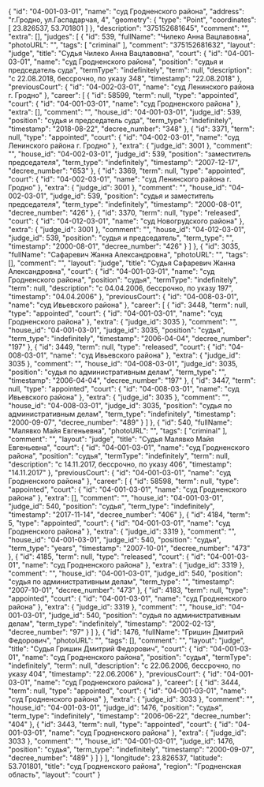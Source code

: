 {
    "id": "04-001-03-01",
    "name": "суд Гродненского района",
    "address": "г.Гродно, ул.Гаспадарчая, 4",
    "geometry": {
        "type": "Point",
        "coordinates": [
            23.826537,
            53.701801
        ]
    },
    "description": "375152681645",
    "comment": "",
    "extra": [],
    "judges": [
        {
            "id": 539,
            "fullName": "Чилеко Анна Вацлавовна",
            "photoURL": "",
            "tags": [
                "criminal"
            ],
            "comment": "375152681632",
            "layout": "judge",
            "title": "Судья Чилеко Анна Вацлавовна",
            "court": {
                "id": "04-001-03-01",
                "name": "суд Гродненского района",
                "position": "судья и председатель суда",
                "termType": "indefinitely",
                "term": null,
                "description": "c 22.08.2018, бессрочно, по указу 348",
                "timestamp": "22.08.2018"
            },
            "previousCourt": {
                "id": "04-002-03-01",
                "name": "суд Ленинского района г. Гродно"
            },
            "career": [
                {
                    "id": 58599,
                    "term": null,
                    "type": "appointed",
                    "court": {
                        "id": "04-001-03-01",
                        "name": "суд Гродненского района"
                    },
                    "extra": [],
                    "comment": "",
                    "house_id": "04-001-03-01",
                    "judge_id": 539,
                    "position": "судья и председатель суда",
                    "term_type": "indefinitely",
                    "timestamp": "2018-08-22",
                    "decree_number": "348"
                },
                {
                    "id": 3371,
                    "term": null,
                    "type": "appointed",
                    "court": {
                        "id": "04-002-03-01",
                        "name": "суд Ленинского района г. Гродно"
                    },
                    "extra": {
                        "judge_id": 3001
                    },
                    "comment": "",
                    "house_id": "04-002-03-01",
                    "judge_id": 539,
                    "position": "заместитель председателя",
                    "term_type": "indefinitely",
                    "timestamp": "2007-12-17",
                    "decree_number": "653"
                },
                {
                    "id": 3369,
                    "term": null,
                    "type": "appointed",
                    "court": {
                        "id": "04-002-03-01",
                        "name": "суд Ленинского района г. Гродно"
                    },
                    "extra": {
                        "judge_id": 3001
                    },
                    "comment": "",
                    "house_id": "04-002-03-01",
                    "judge_id": 539,
                    "position": "судья и заместитель председателя",
                    "term_type": "indefinitely",
                    "timestamp": "2000-08-01",
                    "decree_number": "426"
                },
                {
                    "id": 3370,
                    "term": null,
                    "type": "released",
                    "court": {
                        "id": "04-012-03-01",
                        "name": "суд Новогрудского района"
                    },
                    "extra": {
                        "judge_id": 3001
                    },
                    "comment": "",
                    "house_id": "04-012-03-01",
                    "judge_id": 539,
                    "position": "судья и председатель",
                    "term_type": "",
                    "timestamp": "2000-08-01",
                    "decree_number": "426"
                }
            ]
        },
        {
            "id": 3035,
            "fullName": "Сафаревич Жанна Александровна",
            "photoURL": "",
            "tags": [],
            "comment": "",
            "layout": "judge",
            "title": "Судья Сафаревич Жанна Александровна",
            "court": {
                "id": "04-001-03-01",
                "name": "суд Гродненского района",
                "position": "судья",
                "termType": "indefinitely",
                "term": null,
                "description": "c 04.04.2006, бессрочно, по указу 197",
                "timestamp": "04.04.2006"
            },
            "previousCourt": {
                "id": "04-008-03-01",
                "name": "суд Ивьевского района"
            },
            "career": [
                {
                    "id": 3448,
                    "term": null,
                    "type": "appointed",
                    "court": {
                        "id": "04-001-03-01",
                        "name": "суд Гродненского района"
                    },
                    "extra": {
                        "judge_id": 3035
                    },
                    "comment": "",
                    "house_id": "04-001-03-01",
                    "judge_id": 3035,
                    "position": "судья",
                    "term_type": "indefinitely",
                    "timestamp": "2006-04-04",
                    "decree_number": "197"
                },
                {
                    "id": 3449,
                    "term": null,
                    "type": "released",
                    "court": {
                        "id": "04-008-03-01",
                        "name": "суд Ивьевского района"
                    },
                    "extra": {
                        "judge_id": 3035
                    },
                    "comment": "",
                    "house_id": "04-008-03-01",
                    "judge_id": 3035,
                    "position": "судья по административным делам",
                    "term_type": "",
                    "timestamp": "2006-04-04",
                    "decree_number": "197"
                },
                {
                    "id": 3447,
                    "term": null,
                    "type": "appointed",
                    "court": {
                        "id": "04-008-03-01",
                        "name": "суд Ивьевского района"
                    },
                    "extra": {
                        "judge_id": 3035
                    },
                    "comment": "",
                    "house_id": "04-008-03-01",
                    "judge_id": 3035,
                    "position": "судья по административным делам",
                    "term_type": "indefinitely",
                    "timestamp": "2000-09-07",
                    "decree_number": "489"
                }
            ]
        },
        {
            "id": 540,
            "fullName": "Малявко Майя Евгеньевна",
            "photoURL": "",
            "tags": [
                "criminal"
            ],
            "comment": "",
            "layout": "judge",
            "title": "Судья Малявко Майя Евгеньевна",
            "court": {
                "id": "04-001-03-01",
                "name": "суд Гродненского района",
                "position": "судья",
                "termType": "indefinitely",
                "term": null,
                "description": "c 14.11.2017, бессрочно, по указу 406",
                "timestamp": "14.11.2017"
            },
            "previousCourt": {
                "id": "04-001-03-01",
                "name": "суд Гродненского района"
            },
            "career": [
                {
                    "id": 58598,
                    "term": null,
                    "type": "appointed",
                    "court": {
                        "id": "04-001-03-01",
                        "name": "суд Гродненского района"
                    },
                    "extra": [],
                    "comment": "",
                    "house_id": "04-001-03-01",
                    "judge_id": 540,
                    "position": "судья",
                    "term_type": "indefinitely",
                    "timestamp": "2017-11-14",
                    "decree_number": "406"
                },
                {
                    "id": 4184,
                    "term": 5,
                    "type": "appointed",
                    "court": {
                        "id": "04-001-03-01",
                        "name": "суд Гродненского района"
                    },
                    "extra": {
                        "judge_id": 3319
                    },
                    "comment": "",
                    "house_id": "04-001-03-01",
                    "judge_id": 540,
                    "position": "судья",
                    "term_type": "years",
                    "timestamp": "2007-10-01",
                    "decree_number": "473"
                },
                {
                    "id": 4185,
                    "term": null,
                    "type": "released",
                    "court": {
                        "id": "04-001-03-01",
                        "name": "суд Гродненского района"
                    },
                    "extra": {
                        "judge_id": 3319
                    },
                    "comment": "",
                    "house_id": "04-001-03-01",
                    "judge_id": 540,
                    "position": "судья по административным делам",
                    "term_type": "",
                    "timestamp": "2007-10-01",
                    "decree_number": "473"
                },
                {
                    "id": 4183,
                    "term": null,
                    "type": "appointed",
                    "court": {
                        "id": "04-001-03-01",
                        "name": "суд Гродненского района"
                    },
                    "extra": {
                        "judge_id": 3319
                    },
                    "comment": "",
                    "house_id": "04-001-03-01",
                    "judge_id": 540,
                    "position": "судья по административным делам",
                    "term_type": "indefinitely",
                    "timestamp": "2002-02-13",
                    "decree_number": "97"
                }
            ]
        },
        {
            "id": 1476,
            "fullName": "Гришин Дмитрий Федорович",
            "photoURL": "",
            "tags": [],
            "comment": "",
            "layout": "judge",
            "title": "Судья Гришин Дмитрий Федорович",
            "court": {
                "id": "04-001-03-01",
                "name": "суд Гродненского района",
                "position": "судья",
                "termType": "indefinitely",
                "term": null,
                "description": "c 22.06.2006, бессрочно, по указу 404",
                "timestamp": "22.06.2006"
            },
            "previousCourt": {
                "id": "04-001-03-01",
                "name": "суд Гродненского района"
            },
            "career": [
                {
                    "id": 3444,
                    "term": null,
                    "type": "appointed",
                    "court": {
                        "id": "04-001-03-01",
                        "name": "суд Гродненского района"
                    },
                    "extra": {
                        "judge_id": 3033
                    },
                    "comment": "",
                    "house_id": "04-001-03-01",
                    "judge_id": 1476,
                    "position": "судья",
                    "term_type": "indefinitely",
                    "timestamp": "2006-06-22",
                    "decree_number": "404"
                },
                {
                    "id": 3443,
                    "term": null,
                    "type": "appointed",
                    "court": {
                        "id": "04-001-03-01",
                        "name": "суд Гродненского района"
                    },
                    "extra": {
                        "judge_id": 3033
                    },
                    "comment": "",
                    "house_id": "04-001-03-01",
                    "judge_id": 1476,
                    "position": "судья",
                    "term_type": "indefinitely",
                    "timestamp": "2000-09-07",
                    "decree_number": "489"
                }
            ]
        }
    ],
    "longitude": 23.826537,
    "latitude": 53.701801,
    "title": "суд Гродненского района",
    "region": "Гродненская область",
    "layout": "court"
}